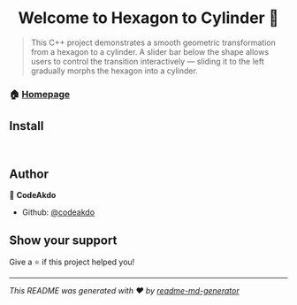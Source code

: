 <h1 align="center">Welcome to Hexagon to Cylinder 👋</h1>
<p>
</p>

> This C++ project demonstrates a smooth geometric transformation from a hexagon to a cylinder. A slider bar below the shape allows users to control the transition interactively — sliding it to the left gradually morphs the hexagon into a cylinder. 

### 🏠 [Homepage](https://github.com/codeakdo/cylinder-to-hexagonal-transformation)

## Install

```sh
	
```

## Author

👤 **CodeAkdo**

* Github: [@codeakdo](https://github.com/codeakdo)

## Show your support

Give a ⭐️ if this project helped you!

***
_This README was generated with ❤️ by [readme-md-generator](https://github.com/kefranabg/readme-md-generator)_